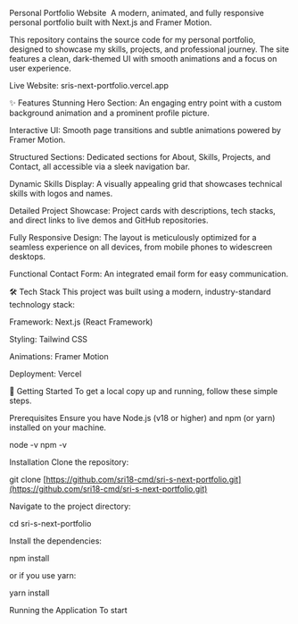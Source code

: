 Personal Portfolio Website 
A modern, animated, and fully responsive personal portfolio built with Next.js and Framer Motion.

This repository contains the source code for my personal portfolio, designed to showcase my skills, projects, and professional journey. The site features a clean, dark-themed UI with smooth animations and a focus on user experience.

Live Website: sris-next-portfolio.vercel.app

✨ Features
Stunning Hero Section: An engaging entry point with a custom background animation and a prominent profile picture.

Interactive UI: Smooth page transitions and subtle animations powered by Framer Motion.

Structured Sections: Dedicated sections for About, Skills, Projects, and Contact, all accessible via a sleek navigation bar.

Dynamic Skills Display: A visually appealing grid that showcases technical skills with logos and names.

Detailed Project Showcase: Project cards with descriptions, tech stacks, and direct links to live demos and GitHub repositories.

Fully Responsive Design: The layout is meticulously optimized for a seamless experience on all devices, from mobile phones to widescreen desktops.

Functional Contact Form: An integrated email form for easy communication.

🛠️ Tech Stack
This project was built using a modern, industry-standard technology stack:

Framework: Next.js (React Framework)

Styling: Tailwind CSS

Animations: Framer Motion

Deployment: Vercel

🚀 Getting Started
To get a local copy up and running, follow these simple steps.

Prerequisites
Ensure you have Node.js (v18 or higher) and npm (or yarn) installed on your machine.

node -v
npm -v

Installation
Clone the repository:

git clone [https://github.com/sri18-cmd/sri-s-next-portfolio.git](https://github.com/sri18-cmd/sri-s-next-portfolio.git)

Navigate to the project directory:

cd sri-s-next-portfolio

Install the dependencies:

npm install

or if you use yarn:

yarn install

Running the Application
To start
